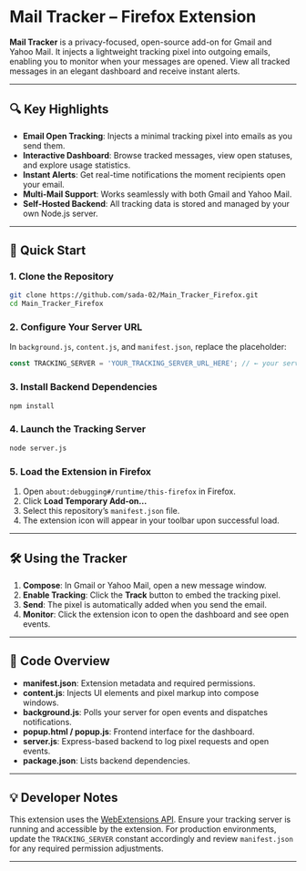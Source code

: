 # Mail Tracker – Firefox Extension

**Mail Tracker** is a privacy-focused, open-source add-on for Gmail and Yahoo Mail. It injects a lightweight tracking pixel into outgoing emails, enabling you to monitor when your messages are opened. View all tracked messages in an elegant dashboard and receive instant alerts.

---

## 🔍 Key Highlights

* **Email Open Tracking**: Injects a minimal tracking pixel into emails as you send them.
* **Interactive Dashboard**: Browse tracked messages, view open statuses, and explore usage statistics.
* **Instant Alerts**: Get real-time notifications the moment recipients open your email.
* **Multi-Mail Support**: Works seamlessly with both Gmail and Yahoo Mail.
* **Self-Hosted Backend**: All tracking data is stored and managed by your own Node.js server.

---

## 🚀 Quick Start

### 1. Clone the Repository

```bash
git clone https://github.com/sada-02/Main_Tracker_Firefox.git
cd Main_Tracker_Firefox
```

### 2. Configure Your Server URL

In `background.js`, `content.js`, and `manifest.json`, replace the placeholder:

```js
const TRACKING_SERVER = 'YOUR_TRACKING_SERVER_URL_HERE'; // ← your server URL
```

### 3. Install Backend Dependencies

```bash
npm install
```

### 4. Launch the Tracking Server

```bash
node server.js
```

### 5. Load the Extension in Firefox

1. Open `about:debugging#/runtime/this-firefox` in Firefox.
2. Click **Load Temporary Add-on…**
3. Select this repository’s `manifest.json` file.
4. The extension icon will appear in your toolbar upon successful load.

---

## 🛠 Using the Tracker

1. **Compose**: In Gmail or Yahoo Mail, open a new message window.
2. **Enable Tracking**: Click the **Track** button to embed the tracking pixel.
3. **Send**: The pixel is automatically added when you send the email.
4. **Monitor**: Click the extension icon to open the dashboard and see open events.

---

## 📂 Code Overview

* **manifest.json**: Extension metadata and required permissions.
* **content.js**: Injects UI elements and pixel markup into compose windows.
* **background.js**: Polls your server for open events and dispatches notifications.
* **popup.html / popup.js**: Frontend interface for the dashboard.
* **server.js**: Express-based backend to log pixel requests and open events.
* **package.json**: Lists backend dependencies.

---

## 💡 Developer Notes

This extension uses the [WebExtensions API](https://developer.mozilla.org/docs/Mozilla/Add-ons/WebExtensions). Ensure your tracking server is running and accessible by the extension. For production environments, update the `TRACKING_SERVER` constant accordingly and review `manifest.json` for any required permission adjustments.

---
